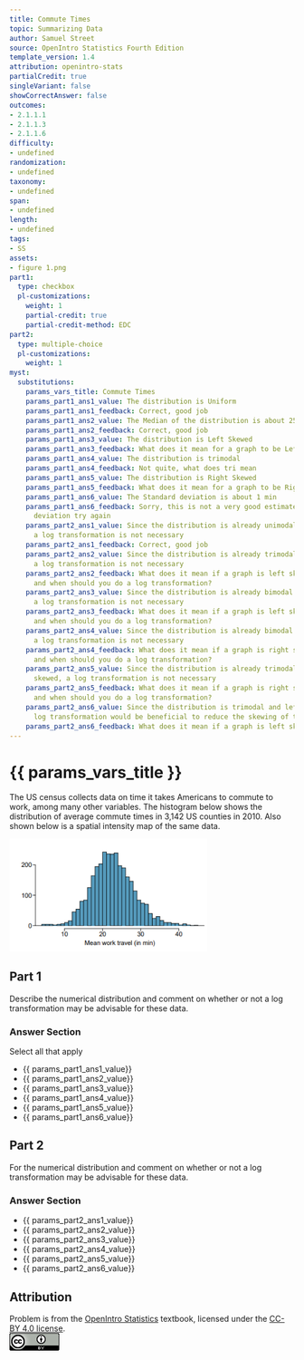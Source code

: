 ```yaml
---
title: Commute Times
topic: Summarizing Data
author: Samuel Street
source: OpenIntro Statistics Fourth Edition
template_version: 1.4
attribution: openintro-stats
partialCredit: true
singleVariant: false
showCorrectAnswer: false
outcomes:
- 2.1.1.1
- 2.1.1.3
- 2.1.1.6
difficulty:
- undefined
randomization:
- undefined
taxonomy:
- undefined
span:
- undefined
length:
- undefined
tags:
- SS
assets:
- figure 1.png
part1:
  type: checkbox
  pl-customizations:
    weight: 1
    partial-credit: true
    partial-credit-method: EDC
part2:
  type: multiple-choice
  pl-customizations:
    weight: 1
myst:
  substitutions:
    params_vars_title: Commute Times
    params_part1_ans1_value: The distribution is Uniform
    params_part1_ans1_feedback: Correct, good job
    params_part1_ans2_value: The Median of the distribution is about 25 min
    params_part1_ans2_feedback: Correct, good job
    params_part1_ans3_value: The distribution is Left Skewed
    params_part1_ans3_feedback: What does it mean for a graph to be Left Skewed?
    params_part1_ans4_value: The distribution is trimodal
    params_part1_ans4_feedback: Not quite, what does tri mean
    params_part1_ans5_value: The distribution is Right Skewed
    params_part1_ans5_feedback: What does it mean for a graph to be Right Skewed?
    params_part1_ans6_value: The Standard deviation is about 1 min
    params_part1_ans6_feedback: Sorry, this is not a very good estimate of the standard
      deviation try again
    params_part2_ans1_value: Since the distribution is already unimodal and symmetric,
      a log transformation is not necessary
    params_part2_ans1_feedback: Correct, good job
    params_part2_ans2_value: Since the distribution is already trimodal and left skewed,
      a log transformation is not necessary
    params_part2_ans2_feedback: What does it mean if a graph is left skewed, trimodal,
      and when should you do a log transformation?
    params_part2_ans3_value: Since the distribution is already bimodal and left skewed,
      a log transformation is not necessary
    params_part2_ans3_feedback: What does it mean if a graph is left skewed, bimodal,
      and when should you do a log transformation?
    params_part2_ans4_value: Since the distribution is already bimodal and right skewed,
      a log transformation is not necessary
    params_part2_ans4_feedback: What does it mean if a graph is right skewed, bimodal,
      and when should you do a log transformation?
    params_part2_ans5_value: Since the distribution is already trimodal and right
      skewed, a log transformation is not necessary
    params_part2_ans5_feedback: What does it mean if a graph is right skewed, trimodal,
      and when should you do a log transformation?
    params_part2_ans6_value: Since the distribution is trimodal and left skewed, a
      log transformation would be beneficial to reduce the skewing of the data
    params_part2_ans6_feedback: What does it mean if a graph is left skewed or trimodal?
---
```

# {{ params_vars_title }}
The US census collects data on time it takes Americans to commute to work, among many other variables.
The histogram below shows the distribution of average commute times in 3,142 US counties in 2010.
Also shown below is a spatial intensity map of the same data.

<img src= "figure 1.png" width="350">

## Part 1

Describe the numerical distribution and comment on whether or not a log transformation may be advisable for these data.

### Answer Section

Select all that apply

- {{ params_part1_ans1_value}}
- {{ params_part1_ans2_value}}
- {{ params_part1_ans3_value}}
- {{ params_part1_ans4_value}}
- {{ params_part1_ans5_value}}
- {{ params_part1_ans6_value}}

## Part 2

For the numerical distribution and comment on whether or not a log transformation may be advisable for these data.

### Answer Section

- {{ params_part2_ans1_value}}
- {{ params_part2_ans2_value}}
- {{ params_part2_ans3_value}}
- {{ params_part2_ans4_value}}
- {{ params_part2_ans5_value}}
- {{ params_part2_ans6_value}}

## Attribution

Problem is from the [OpenIntro Statistics](https://openintro.org/book/os/) textbook, licensed under the [CC-BY 4.0 license](https://creativecommons.org/licenses/by/4.0/).<br>![Image representing the Creative Commons 4.0 BY license.](https://raw.githubusercontent.com/firasm/bits/master/by.png)
